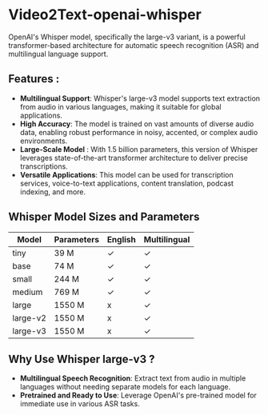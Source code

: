 # Video2Text-openai-whisper
OpenAI's Whisper model, specifically the large-v3 variant, is a powerful transformer-based architecture for automatic speech recognition (ASR) and multilingual language support.

## Features :
- **Multilingual Support**: Whisper's large-v3 model supports text extraction from audio in various languages, making it suitable for global applications.
- **High Accuracy**: The model is trained on vast amounts of diverse audio data, enabling robust performance in noisy, accented, or complex audio environments.
- **Large-Scale Model** : With 1.5 billion parameters, this version of Whisper leverages state-of-the-art transformer architecture to deliver precise transcriptions.
- **Versatile Applications**: This model can be used for transcription services, voice-to-text applications, content translation, podcast indexing, and more.

 ## Whisper Model Sizes and Parameters

| Model     | Parameters | English       | Multilingual |
|-----------|------------|---------------|--------------|
| tiny      | 39 M       |      ✓        |      ✓       |
| base      | 74 M       |      ✓        |      ✓       |
| small     | 244 M      |      ✓        |      ✓       |
| medium    | 769 M      |      ✓        |      ✓       |
| large     | 1550 M     |      x        |      ✓       |
| large-v2  | 1550 M     |      x        |      ✓       |
| large-v3  | 1550 M     |      x        |      ✓       |


## Why Use Whisper large-v3 ?
- **Multilingual Speech Recognition**: Extract text from audio in multiple languages without needing separate models for each language.
- **Pretrained and Ready to Use**: Leverage OpenAI's pre-trained model for immediate use in various ASR tasks.
